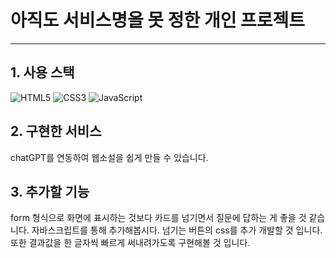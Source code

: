 # 아직도 서비스명을 못 정한 개인 프로젝트
___



## 1. 사용 스택

![HTML5](https://img.shields.io/badge/html5-%23E34F26.svg?style=for-the-badge&logo=html5&logoColor=white) ![CSS3](https://img.shields.io/badge/css3-%231572B6.svg?style=for-the-badge&logo=css3&logoColor=white) ![JavaScript](https://img.shields.io/badge/javascript-%23323330.svg?style=for-the-badge&logo=javascript&logoColor=%23F7DF1E)

 
## 2. 구현한 서비스
chatGPT를 연동하여 웹소설을 쉽게 만들 수 있습니다.

## 3. 추가할 기능
form 형식으로 화면에 표시하는 것보다 카드를 넘기면서 질문에 답하는 게 좋을 것 같습니다. 자바스크립트를 통해 추가해봅시다.
넘기는 버튼의 css를 추가 개발할 것 입니다.
또한 결과값을 한 글자씩 빠르게 써내려가도록 구현해볼 것 입니다.








